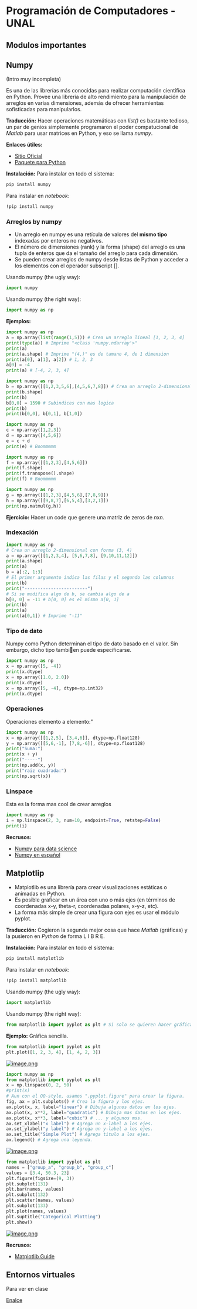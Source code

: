 # Programación de Computadores - UNAL
## Modulos importantes

## Numpy
(Intro muy incompleta)

Es una de las librerías más conocidas para realizar computación científica en Python. Provee una librería de alto rendimiento para la manipulación de arreglos en varias dimensiones, además de ofrecer herramientas sofisticadas para manipularlos.

**Traducción:** Hacer operaciones matemáticas con *list()* es bastante tedioso, un par de genios simplemente programaron el poder compatucional de *Matlab* para usar matrices en Python, y eso se llama *numpy*.

**Enlaces útiles:**
 + [Sitio Oficial](https://numpy.org/)
 + [Paquete para Python](https://pypi.org/project/numpy/)

**Instalación:**
Para instalar en todo el sistema:
```sh
pip install numpy
```

Para instalar en *notebook*:
```sh
!pip install numpy
```

### Arreglos by numpy
 + Un arreglo en numpy es una retícula de valores del **mismo tipo** indexadas por enteros no negativos.
 + El número de dimensiones (rank) y la forma (shape) del arreglo es una tupla de enteros que da el tamaño del arreglo para cada dimensión.
 + Se pueden crear arreglos de numpy desde listas de Python y acceder a los elementos con el operador subscript [].

Usando numpy (the ugly way):
```python
import numpy
```

Usando numpy (the right way):
```python
import numpy as np
```

**Ejemplos:**

```python
import numpy as np
a = np.array(list(range(1,5))) # Crea un arreglo lineal [1, 2, 3, 4]
print(type(a)) # Imprime "<class 'numpy.ndarray'>"
print(a)
print(a.shape) # Imprime "(4,)" es de tamano 4, de 1 dimension
print(a[0], a[1], a[2]) # 1, 2, 3
a[0] = -4 
print(a) # [-4, 2, 3, 4]
```

```python
import numpy as np
b = np.array([[1,2,3,5,6],[4,5,6,7,8]]) # Crea un arreglo 2-dimensional - matriz
print(b.shape)
print(b)
b[0,0] = 1590 # Subindices con mas logica
print(b)
print(b[0,0], b[0,1], b[1,0])
```

```python
import numpy as np
c = np.array([1,2,3]) 
d = np.array([4,5,6]) 
e = c + d
print(e) # Boommmmm
```

```python
import numpy as np
f = np.array([[1,2,3],[4,5,6]]) 
print(f.shape)
print(f.transpose().shape)
print(f) # Boommmmm
```

```python
import numpy as np
g = np.array([[1,2,3],[4,5,6],[7,8,9]])
h = np.array([[9,8,7],[6,5,4],[3,2,1]])
print(np.matmul(g,h))
```

**Ejercicio:** Hacer un code que genere una matriz de zeros de *n*x*n*.

### Indexación
```python
import numpy as np
# Crea un arreglo 2-dimensional con forma (3, 4)
a = np.array([[1,2,3,4], [5,6,7,8], [9,10,11,12]])
print(a.shape)
print(a)
b = a[:2, 1:3]
# El primer argumento indica las filas y el segundo las columnas
print(b)
print("------------------------")
# Si se modifica algo de b, se cambia algo de a
b[0, 0] = -11 # b[0, 0] es el mismo a[0, 1]
print(b)
print(a)
print(a[0,1]) # Imprime "-11"
```

### Tipo de dato
Numpy como Python determinan el tipo de dato basado en el valor. Sin embargo, dicho tipo tambien puede especificarse.

```python
import numpy as np
x = np.array([5, -4])
print(x.dtype)
x = np.array([1.0, 2.0])
print(x.dtype)
x = np.array([5, -4], dtype=np.int32)
print(x.dtype)
```

### Operaciones
Operaciones elemento a elemento:"
```python
import numpy as np
x = np.array([[1,2,5], [3,4,6]], dtype=np.float128)
y = np.array([[5,6,-1], [7,8,-6]], dtype=np.float128)
print("Suma:")
print(x + y)
print("-----")
print(np.add(x, y))
print("raiz cuadrada:")
print(np.sqrt(x))
```

### Linspace
Esta es la forma mas cool de crear arreglos
```python
import numpy as np
i = np.linspace(2, 3, num=10, endpoint=True, retstep=False)
print(i)
```

**Recrusos:**
 + [Numpy para data science](https://realpython.com/numpy-tutorial/)
 + [Numpy en español](https://www.freecodecamp.org/espanol/news/la-guia-definitiva-del-paquete-numpy-para-computacion-cientifica-en-python/)

## Matplotlip

+ Matplotlib es una librería para crear visualizaciones estáticas o animadas en Python.
+ Es posible graficar en un área con uno o más ejes (en términos de coordenadas x-y, theta-r, coordenadas polares, x-y-z, etc).
+ La forma más simple de crear una figura con ejes es usar el módulo pyplot.

**Traducción:** Cogieron la segunda mejor cosa que hace *Matlab* (gráficas) y la pusieron en *Python* de forma  L I B R E. 

**Instalación:**
Para instalar en todo el sistema:
```sh
pip install matplotlib
```

Para instalar en *notebook*:
```sh
!pip install matplotlib
```

Usando numpy (the ugly way):
```python
import matplotlib
```

Usando numpy (the right way):
```python
from matplotlib import pyplot as plt # Si solo se quieren hacer gráficas
```

**Ejemplo:** Gráfica sencilla.
```python
from matplotlib import pyplot as plt 
plt.plot([1, 2, 3, 4], [1, 4, 2, 3])
```

[![image.png](https://i.postimg.cc/zXhBDDQ0/image.png)](https://postimg.cc/rK8cQTMr)

```python
import numpy as np
from matplotlib import pyplot as plt 
x = np.linspace(0, 2, 50)
#print(x)
# Aun con el OO-style, usamos ".pyplot.figure" para crear la figura.
fig, ax = plt.subplots() # Crea la figura y los ejes.
ax.plot(x, x, label="linear") # Dibuja algunos datos en los ejes.
ax.plot(x, x**2, label="quadratic") # Dibuja mas datos en los ejes.
ax.plot(x, x**3, label="cubic") # ... y algunos mss.
ax.set_xlabel("x label") # Agrega un x-label a los ejes.
ax.set_ylabel("y label") # Agrega un y-label a los ejes.
ax.set_title("Simple Plot") # Agrega titulo a los ejes.
ax.legend() # Agrega una leyenda.
```
[![image.png](https://i.postimg.cc/kXRcn89z/image.png)](https://postimg.cc/vcM9h44t)

```python
from matplotlib import pyplot as plt 
names = ["group_a", "group_b", "group_c"]
values = [3.4, 50.3, 23]
plt.figure(figsize=(9, 3))
plt.subplot(131)
plt.bar(names, values)
plt.subplot(132)
plt.scatter(names, values)
plt.subplot(133)
plt.plot(names, values)
plt.suptitle("Categorical Plotting")
plt.show()
```
[![image.png](https://i.postimg.cc/Btf1ZjBf/image.png)](https://postimg.cc/7JXLmYRK)

**Recrusos:**
 + [Matplotlib Guide](https://realpython.com/python-matplotlib-guide/)

## Entornos virtuales

Para ver en clase

[Enalce](https://mothergeo-py.readthedocs.io/en/latest/development/how-to/venv-win.html)